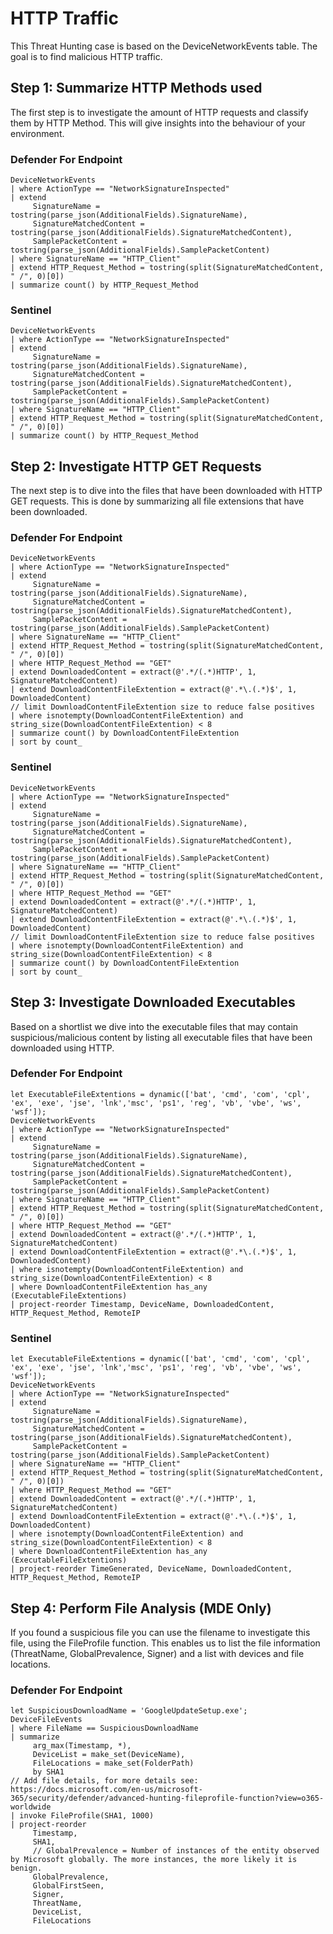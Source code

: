 # HTTP Traffic

This Threat Hunting case is based on the DeviceNetworkEvents table. The goal is to find malicious HTTP traffic.

## Step 1: Summarize HTTP Methods used

The first step is to investigate the amount of HTTP requests and classify them by HTTP Method. This will give insights into the behaviour of your environment. 

### Defender For Endpoint
```
DeviceNetworkEvents
| where ActionType == "NetworkSignatureInspected"
| extend
     SignatureName = tostring(parse_json(AdditionalFields).SignatureName),
     SignatureMatchedContent = tostring(parse_json(AdditionalFields).SignatureMatchedContent),
     SamplePacketContent = tostring(parse_json(AdditionalFields).SamplePacketContent)
| where SignatureName == "HTTP_Client"
| extend HTTP_Request_Method = tostring(split(SignatureMatchedContent, " /", 0)[0])
| summarize count() by HTTP_Request_Method

```
### Sentinel
```
DeviceNetworkEvents
| where ActionType == "NetworkSignatureInspected"
| extend
     SignatureName = tostring(parse_json(AdditionalFields).SignatureName),
     SignatureMatchedContent = tostring(parse_json(AdditionalFields).SignatureMatchedContent),
     SamplePacketContent = tostring(parse_json(AdditionalFields).SamplePacketContent)
| where SignatureName == "HTTP_Client"
| extend HTTP_Request_Method = tostring(split(SignatureMatchedContent, " /", 0)[0])
| summarize count() by HTTP_Request_Method
```

## Step 2: Investigate HTTP GET Requests

The next step is to dive into the files that have been downloaded with HTTP GET requests. This is done by summarizing all file extensions that have been downloaded.

### Defender For Endpoint
```
DeviceNetworkEvents
| where ActionType == "NetworkSignatureInspected"
| extend
     SignatureName = tostring(parse_json(AdditionalFields).SignatureName),
     SignatureMatchedContent = tostring(parse_json(AdditionalFields).SignatureMatchedContent),
     SamplePacketContent = tostring(parse_json(AdditionalFields).SamplePacketContent)
| where SignatureName == "HTTP_Client"
| extend HTTP_Request_Method = tostring(split(SignatureMatchedContent, " /", 0)[0])
| where HTTP_Request_Method == "GET"
| extend DownloadedContent = extract(@'.*/(.*)HTTP', 1, SignatureMatchedContent)
| extend DownloadContentFileExtention = extract(@'.*\.(.*)$', 1, DownloadedContent)
// limit DownloadContentFileExtention size to reduce false positives
| where isnotempty(DownloadContentFileExtention) and string_size(DownloadContentFileExtention) < 8
| summarize count() by DownloadContentFileExtention
| sort by count_
```
### Sentinel
```
DeviceNetworkEvents
| where ActionType == "NetworkSignatureInspected"
| extend
     SignatureName = tostring(parse_json(AdditionalFields).SignatureName),
     SignatureMatchedContent = tostring(parse_json(AdditionalFields).SignatureMatchedContent),
     SamplePacketContent = tostring(parse_json(AdditionalFields).SamplePacketContent)
| where SignatureName == "HTTP_Client"
| extend HTTP_Request_Method = tostring(split(SignatureMatchedContent, " /", 0)[0])
| where HTTP_Request_Method == "GET"
| extend DownloadedContent = extract(@'.*/(.*)HTTP', 1, SignatureMatchedContent)
| extend DownloadContentFileExtention = extract(@'.*\.(.*)$', 1, DownloadedContent)
// limit DownloadContentFileExtention size to reduce false positives
| where isnotempty(DownloadContentFileExtention) and string_size(DownloadContentFileExtention) < 8
| summarize count() by DownloadContentFileExtention
| sort by count_
```

## Step 3: Investigate Downloaded Executables

Based on a shortlist we dive into the executable files that may contain suspicious/malicious content by listing all executable files that have been downloaded using HTTP.

### Defender For Endpoint
```
let ExecutableFileExtentions = dynamic(['bat', 'cmd', 'com', 'cpl', 'ex', 'exe', 'jse', 'lnk','msc', 'ps1', 'reg', 'vb', 'vbe', 'ws', 'wsf']);
DeviceNetworkEvents
| where ActionType == "NetworkSignatureInspected"
| extend
     SignatureName = tostring(parse_json(AdditionalFields).SignatureName),
     SignatureMatchedContent = tostring(parse_json(AdditionalFields).SignatureMatchedContent),
     SamplePacketContent = tostring(parse_json(AdditionalFields).SamplePacketContent)
| where SignatureName == "HTTP_Client"
| extend HTTP_Request_Method = tostring(split(SignatureMatchedContent, " /", 0)[0])
| where HTTP_Request_Method == "GET"
| extend DownloadedContent = extract(@'.*/(.*)HTTP', 1, SignatureMatchedContent)
| extend DownloadContentFileExtention = extract(@'.*\.(.*)$', 1, DownloadedContent)
| where isnotempty(DownloadContentFileExtention) and string_size(DownloadContentFileExtention) < 8
| where DownloadContentFileExtention has_any (ExecutableFileExtentions)
| project-reorder Timestamp, DeviceName, DownloadedContent, HTTP_Request_Method, RemoteIP
```
### Sentinel
```
let ExecutableFileExtentions = dynamic(['bat', 'cmd', 'com', 'cpl', 'ex', 'exe', 'jse', 'lnk','msc', 'ps1', 'reg', 'vb', 'vbe', 'ws', 'wsf']);
DeviceNetworkEvents
| where ActionType == "NetworkSignatureInspected"
| extend
     SignatureName = tostring(parse_json(AdditionalFields).SignatureName),
     SignatureMatchedContent = tostring(parse_json(AdditionalFields).SignatureMatchedContent),
     SamplePacketContent = tostring(parse_json(AdditionalFields).SamplePacketContent)
| where SignatureName == "HTTP_Client"
| extend HTTP_Request_Method = tostring(split(SignatureMatchedContent, " /", 0)[0])
| where HTTP_Request_Method == "GET"
| extend DownloadedContent = extract(@'.*/(.*)HTTP', 1, SignatureMatchedContent)
| extend DownloadContentFileExtention = extract(@'.*\.(.*)$', 1, DownloadedContent)
| where isnotempty(DownloadContentFileExtention) and string_size(DownloadContentFileExtention) < 8
| where DownloadContentFileExtention has_any (ExecutableFileExtentions)
| project-reorder TimeGenerated, DeviceName, DownloadedContent, HTTP_Request_Method, RemoteIP
```

## Step 4: Perform File Analysis (MDE Only)

If you found a suspicious file you can use the filename to investigate this file, using the FileProfile function. This enables us to list the file information (ThreatName, GlobalPrevalence, Signer) and a list with devices and file locations.

### Defender For Endpoint
```
let SuspiciousDownloadName = 'GoogleUpdateSetup.exe';
DeviceFileEvents
| where FileName == SuspiciousDownloadName
| summarize
     arg_max(Timestamp, *),
     DeviceList = make_set(DeviceName),
     FileLocations = make_set(FolderPath)
     by SHA1
// Add file details, for more details see: https://docs.microsoft.com/en-us/microsoft-365/security/defender/advanced-hunting-fileprofile-function?view=o365-worldwide
| invoke FileProfile(SHA1, 1000)
| project-reorder
     Timestamp,
     SHA1,
     // GlobalPrevalence = Number of instances of the entity observed by Microsoft globally. The more instances, the more likely it is benign.
     GlobalPrevalence,
     GlobalFirstSeen,
     Signer,
     ThreatName,
     DeviceList,
     FileLocations
```